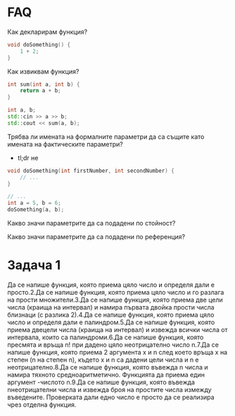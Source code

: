 # FAQ
Как декларирам функция?
```c++
void doSomething() {
    1 + 2;
}
```

Как извиквам функция?
```c++
int sum(int a, int b) {
    return a + b;
}

int a, b;
std::cin >> a >> b;
std::cout << sum(a, b);
```

Трябва ли имената на формалните параметри да са същите като имената на фактическите параметри?
- tl;dr не

```c++
void doSomething(int firstNumber, int secondNumber) {
    // ...
}

// ...
int a = 5, b = 6;
doSomething(a, b);
```


Какво значи параметрите да са подадени по стойност?

Какво значи параметрите да са подадени по референция?

# Задача 1
Да се напише функция, която приема цяло число и определя дали е просто.2.Да се напише функция, която приема цяло число и го разлага на прости множители.3.Да се напише функция, която приема две цели числа (краища на интервал) и намира първата двойка прости числа близнаци (с разлика 2).4.Да се напише функция, която приема цяло число и определя дали е палиндром.5.Да се напише функция, която приема двецели числа (краища на интервал) и извежда всички числа от интервала, които са палиндроми.6.Да се напише функция, която пресмята и връща n! при дадено цяло неотрицателно число n.7.Да се напише функция, която приема 2 аргумента x и n след което връща x на степен (n на степен n), където x и n са дадени цели числа и n е неотрицателно.8.Да се напише функция, която въвежда n числа и намира тяхното средноаритметично. Функцията да приема един аргумент -числото n.9.Да се напише функция, която въвежда nнеотрицателни числа и извежда броя на простите числа измежду въведените. Проверката дали едно число е просто да се реализира чрез отделна функция.